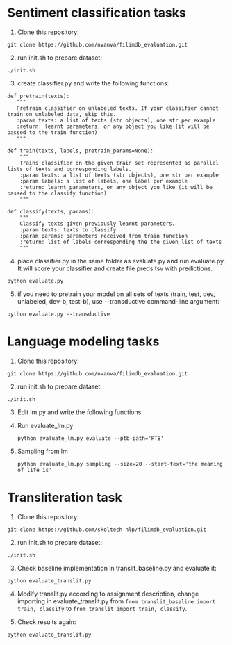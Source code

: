 # Sentiment classification tasks

1. Clone this repository:
```
git clone https://github.com/nvanva/filimdb_evaluation.git
```

2. run init.sh to prepare dataset:
```
./init.sh
```

3. create classifier.py and write the following functions:
```
def pretrain(texts):
   """
   Pretrain classifier on unlabeled texts. If your classifier cannot train on unlabeled data, skip this.
   :param texts: a list of texts (str objects), one str per example
   :return: learnt parameters, or any object you like (it will be passed to the train function)
   """
   
def train(texts, labels, pretrain_params=None):
    """
    Trains classifier on the given train set represented as parallel lists of texts and corresponding labels.
    :param texts: a list of texts (str objects), one str per example
    :param labels: a list of labels, one label per example
    :return: learnt parameters, or any object you like (it will be passed to the classify function) 
    """

def classify(texts, params):
    """
    Classify texts given previously learnt parameters.
    :param texts: texts to classify
    :param params: parameters received from train function
    :return: list of labels corresponding the the given list of texts
    """
```
4. place classifier.py in the same folder as evaluate.py and run evaluate.py. It will score your classifier and create file preds.tsv with predictions.
```
python evaluate.py
```
5. if you need to pretrain your model on all sets of texts (train, test, dev, unlabeled, dev-b, test-b), use --transductive command-line argument:
```
python evaluate.py --transductive
```


# Language modeling tasks

1. Clone this repository:
```
git clone https://github.com/nvanva/filimdb_evaluation.git
```

2. run init.sh to prepare dataset:
```
./init.sh
```

3. Edit lm.py and write the following functions:

4. Run evaluate_lm.py
    ```
    python evaluate_lm.py evaluate --ptb-path='PTB'
    ```
5. Sampling from lm
    ```
    python evaluate_lm.py sampling --size=20 --start-text='the meaning of life is'
    ```

# Transliteration task

1. Clone this repository:
```
git clone https://github.com/skoltech-nlp/filimdb_evaluation.git
```

2. run init.sh to prepare dataset:
```
./init.sh
```

3. Check baseline implementation in translit\_baseline.py and evaluate it:
```
python evaluate_translit.py
```

4. Modify translit.py according to assignment description, change importing in evaluate_translit.py from `from translit_baseline import train, classify` to `from translit import train, classify`.

5. Check results again:
```
python evaluate_translit.py
```

